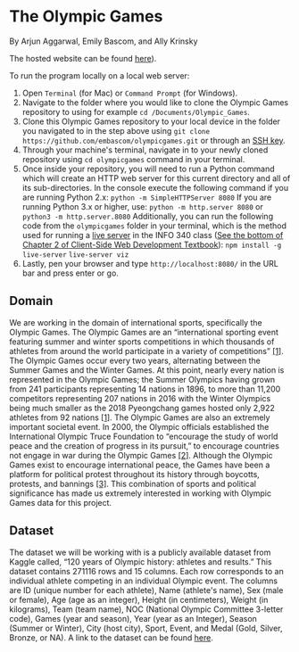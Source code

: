 # The Olympic Games
By Arjun Aggarwal, Emily Bascom, and Ally Krinsky

The hosted website can be found [here]()).

To run the program locally on a local web server:
1. Open `Terminal` (for Mac) or `Command Prompt` (for Windows). 
2. Navigate to the folder where you would like to clone the Olympic Games repository to using for example `cd /Documents/Olympic_Games`.
3. Clone this Olympic Games repository to your local device in the folder you navigated to in the step above using `git clone https://github.com/embascom/olympicgames.git` or through an [SSH key](https://www.toolsqa.com/git/clone-repository-using-ssh/).
4. Through your machine's terminal, navigate in to your newly cloned repository using `cd olympicgames` command in your terminal.
5. Once inside your repository, you will need to run a Python command which will create an HTTP web server for this current directory and all of its sub-directories. In the console execute the following command if you are running Python 2.x:
    `python -m SimpleHTTPServer 8080`
If you are running Python 3.x or higher, use:
    `python -m http.server 8080` or `python3 -m http.server.8080`
Additionally, you can run the following code from the `olympicgames` folder in your terminal, which is the method used for running a [live server](https://github.com/tapio/live-server) in the INFO 340 class ([See the bottom of Chapter 2 of Client-Side Web Development Textbook](https://info340.github.io/client-side-development.html)):
    `npm install -g live-server`
    `live-server viz`
6. Lastly, pen your browser and type `http://localhost:8080/` in the URL bar and press enter or go.

## Domain
We are working in the domain of international sports, specifically the Olympic Games. The Olympic Games are an “international sporting event featuring summer and winter sports competitions in which thousands of athletes from around the world participate in a variety of competitions” [[1]](https://en.wikipedia.org/wiki/Olympic_Games). The Olympic Games occur every two years, alternating between the Summer Games and the Winter Games. At this point, nearly every nation is represented in the Olympic Games; the Summer Olympics having grown from 241 participants representing 14 nations in 1896, to more than 11,200 competitors representing 207 nations in 2016 with the Winter Olympics being much smaller as the 2018 Pyeongchang games hosted only 2,922 athletes from 92 nations [[1]](https://en.wikipedia.org/wiki/Olympic_Games). The Olympic Games are also an extremely important societal event. In 2000, the Olympic officials established the International Olympic Truce Foundation to “encourage the study of world peace and the creation of progress in its pursuit,” to encourage countries not engage in war during the Olympic Games [[2]](https://www.britannica.com/topic/The-Olympic-Truce-1688469). Although the Olympic Games exist to encourage international peace, the Games have been a platform for political protest throughout its history through boycotts, protests, and bannings [[3]](https://www.britannica.com/list/7-significant-political-events-at-the-olympic-games). This combination of sports and political significance has made us extremely interested in working with Olympic Games data for this project.

## Dataset
The dataset we will be working with is a publicly available dataset from Kaggle called, “120 years of Olympic history: athletes and results.” This dataset contains 271116 rows and 15 columns. Each row corresponds to an individual athlete competing in an individual Olympic event. The columns are ID (unique number for each athlete), Name (athlete's name), Sex (male or female), Age (age as an integer), Height (in centimeters), Weight (in kilograms), Team (team name), NOC (National Olympic Committee 3-letter code), Games (year and season), Year (year as an Integer), Season (Summer or Winter), City (host city), Sport, Event, and Medal (Gold, Silver, Bronze, or NA). A link to the dataset can be found [here](https://www.kaggle.com/heesoo37/120-years-of-olympic-history-athletes-and-results).
